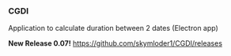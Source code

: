 ###  CGDI
 Application to calculate duration between 2 dates (Electron app)
 
<b>New Release 0.07!</b>
https://github.com/skymloder1/CGDI/releases

